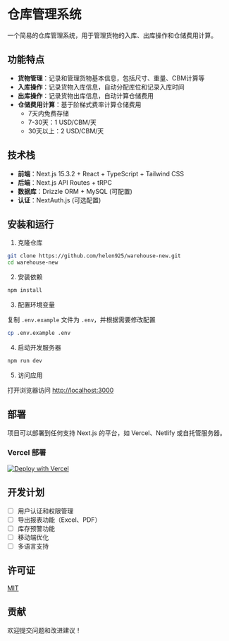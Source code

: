 # 仓库管理系统

一个简易的仓库管理系统，用于管理货物的入库、出库操作和仓储费用计算。

## 功能特点

- **货物管理**：记录和管理货物基本信息，包括尺寸、重量、CBM计算等
- **入库操作**：记录货物入库信息，自动分配库位和记录入库时间
- **出库操作**：记录货物出库信息，自动计算仓储费用
- **仓储费用计算**：基于阶梯式费率计算仓储费用
  - 7天内免费存储
  - 7-30天：1 USD/CBM/天
  - 30天以上：2 USD/CBM/天

## 技术栈

- **前端**：Next.js 15.3.2 + React + TypeScript + Tailwind CSS
- **后端**：Next.js API Routes + tRPC
- **数据库**：Drizzle ORM + MySQL (可配置)
- **认证**：NextAuth.js (可选配置)

## 安装和运行

1. 克隆仓库

```bash
git clone https://github.com/helen925/warehouse-new.git
cd warehouse-new
```

2. 安装依赖

```bash
npm install
```

3. 配置环境变量

复制 `.env.example` 文件为 `.env`，并根据需要修改配置

```bash
cp .env.example .env
```

4. 启动开发服务器

```bash
npm run dev
```

5. 访问应用

打开浏览器访问 [http://localhost:3000](http://localhost:3000)

## 部署

项目可以部署到任何支持 Next.js 的平台，如 Vercel、Netlify 或自托管服务器。

### Vercel 部署

[![Deploy with Vercel](https://vercel.com/button)](https://vercel.com/new/clone?repository-url=https%3A%2F%2Fgithub.com%2Fhelen925%2Fwarehouse-new)

## 开发计划

- [ ] 用户认证和权限管理
- [ ] 导出报表功能（Excel、PDF）
- [ ] 库存预警功能
- [ ] 移动端优化
- [ ] 多语言支持

## 许可证

[MIT](LICENSE)

## 贡献

欢迎提交问题和改进建议！
